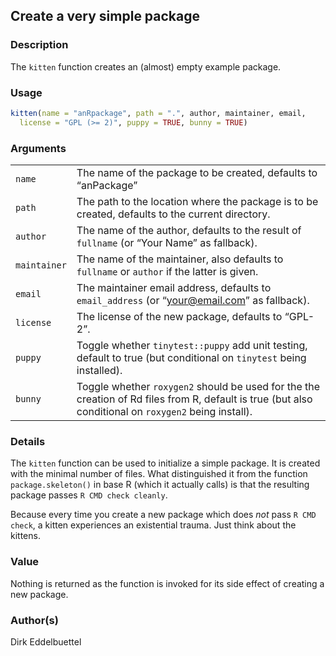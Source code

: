 

## Create a very simple package

### Description

The `kitten` function creates an (almost) empty example package.

### Usage

``` R
kitten(name = "anRpackage", path = ".", author, maintainer, email,
  license = "GPL (>= 2)", puppy = TRUE, bunny = TRUE)
```

### Arguments

|              |                                                                                                                                                       |
|--------------|-------------------------------------------------------------------------------------------------------------------------------------------------------|
| `name`       | The name of the package to be created, defaults to “anPackage”                                                                                        |
| `path`       | The path to the location where the package is to be created, defaults to the current directory.                                                       |
| `author`     | The name of the author, defaults to the result of `fullname` (or “Your Name” as fallback).                                                            |
| `maintainer` | The name of the maintainer, also defaults to `fullname` or `author` if the latter is given.                                                           |
| `email`      | The maintainer email address, defaults to `email_address` (or “your@email.com” as fallback).                                                          |
| `license`    | The license of the new package, defaults to “GPL-2”.                                                                                                  |
| `puppy`      | Toggle whether `tinytest::puppy` add unit testing, default to true (but conditional on `tinytest` being installed).                                   |
| `bunny`      | Toggle whether `roxygen2` should be used for the the creation of Rd files from R, default is true (but also conditional on `roxygen2` being install). |

### Details

The `kitten` function can be used to initialize a simple package. It is
created with the minimal number of files. What distinguished it from the
function `package.skeleton()` in base R (which it actually calls) is
that the resulting package passes `R CMD check cleanly`.

Because every time you create a new package which does *not* pass
`R CMD check`, a kitten experiences an existential trauma. Just think
about the kittens.

### Value

Nothing is returned as the function is invoked for its side effect of
creating a new package.

### Author(s)

Dirk Eddelbuettel


